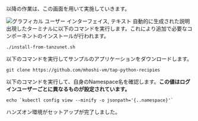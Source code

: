 
以降の作業は、この画面を用いて実施していきます。

![グラフィカル ユーザー インターフェイス, テキスト
自動的に生成された説明](../media/image1.png)
出現したターミナルに以下のコマンドを実行します。これにより追加で必要なコンポーネントのインストールが行われます。

```execute
./install-from-tanzunet.sh
```

以下のコマンドを実行してサンプルのアプリケーションをダウンロードします。

```execute
git clone https://github.com/mhoshi-vm/tap-python-recipies
```

以下のコマンドを実行して、自身のNamespace名を確認します。**この値はログインユーザーごとに異なるものが設定されています。**

```execute
echo `kubectl config view --minify -o jsonpath='{..namespace}'`
```


ハンズオン環境がセットアップが完了しました。
